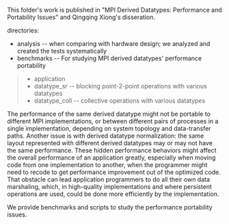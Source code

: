 
This folder's work is published in "MPI Derived Datatypes: Performance and Portability Issues" and Qingqing Xiong's disseration. 


directories:
*  analysis    --  when comparing with hardware design; we analyzed and created the tests systematically 
*  benchmarks  --  For studying MPI derived datatypes' performance portability 
>  *    application    
>  *    datatype_sr    --  blocking point-2-point operations with various datatypes 
>  *    datatype_coll  --  collective operations with various datatypes


The performance of the same derived datatype might not be portable to different MPI implementations, or between different pairs of
processes in a single implementation, depending on system topology and data-transfer paths. Another issue is with derived datatype normalization: the same layout represented with different derived datatypes may or may not have the same performance.
These hidden performance behaviors might affect the overall performance of an application greatly, especially when moving code from one implementation to another, when the programmer might need to recode to get performance improvement out of the optimized code. That obstacle can lead application programmers to do all their own data marshaling, which, in high-quality implementations and where persistent operations are used, could be done more efficiently by the implementation.

We provide benchmarks and scripts to study the performance portability issues.

